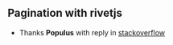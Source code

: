 ## Pagination with rivetjs
- Thanks **Populus** with reply in [stackoverflow](https://stackoverflow.com/questions/25434813/simple-pagination-in-javascript)
